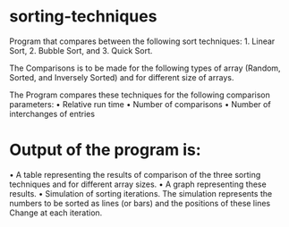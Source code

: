 # sorting-techniques

 Program that compares between the following sort techniques: 1. Linear Sort, 2. Bubble Sort, and 3. Quick Sort.

The Comparisons is to be made for the following types of array (Random, Sorted, and Inversely
Sorted) and for different size of arrays.

The Program compares these techniques for the following comparison parameters:
• Relative run time
• Number of comparisons
• Number of interchanges of entries

Output of the program is:
=========================

• A table representing the results of comparison of the three sorting techniques and for
different array sizes.
• A graph representing these results.
• Simulation of sorting iterations. The simulation represents the numbers to be sorted
as lines (or bars) and the positions of these lines Change at each iteration.



